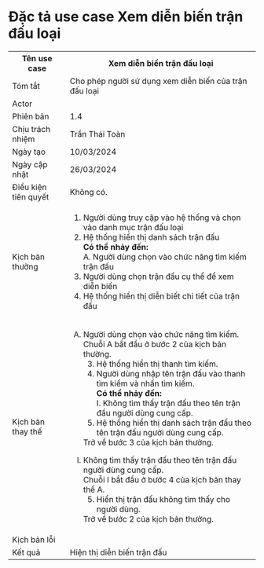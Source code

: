 # Đặc tả use case Xem diễn biến trận đấu loại

<table>
    <tr>
        <th>Tên use case</th>
        <th>Xem diễn biến trận đấu loại</th>
    </tr>
    <tr>
        <td>Tóm tắt</td>
        <td>Cho phép người sử dụng xem diễn biến của trận đấu loại</td>
    </tr>
    <tr>
        <td>Actor</td>
        <td></td>
    </tr>
    <tr>
        <td>Phiên bản</td>
        <td>1.4</td>
    </tr>
    <tr>
        <td>Chịu trách nhiệm</td>
        <td>Trần Thái Toàn</td>
    </tr>
    <tr>
        <td>Ngày tạo</td>
        <td>10/03/2024</td>
    </tr>
    <tr>
        <td>Ngày cập nhật</td>
        <td>26/03/2024</td>
    </tr>
    <tr>
        <td>Điều kiện tiên quyết</td>
        <td>Không có.</td>
    </tr>
    <tr>
        <td>Kịch bản thường</td>
        <td>
            <ol type="1">
                <li>Người dùng truy cập vào hệ thống và chọn vào danh mục trận đấu loại</li>
                <li>
                    Hệ thống hiển thị danh sách trận đấu </br>
                    <b>Có thể nhảy đến: </b> </br>
                    A. Người dùng chọn vào chức năng tìm kiếm trận đấu
                </li>
                <li>Người dùng chọn trận đấu cụ thể để xem diễn biến</li>
                <li>Hệ thống hiển thị diễn biết chi tiết của trận đấu</li>
            </ol>
        </td> 
    </tr>
    <tr>
        <td>Kịch bản thay thế</td>
        <td>
            <ol type="A">
                <li>
                    Người dùng chọn vào chức năng tìm kiếm. </br>
                    Chuỗi A bắt đầu ở bước 2 của kịch bản thường.
                    <ol type="1" start="3">
                        <li>Hệ thống hiển thị thanh tìm kiếm.</li>
                        <li>
                            Người dùng nhập tên trận đấu vào thanh tìm kiếm và nhấn tìm kiếm. </br>
                            <b>Có thể nhảy đến:</b> </br>
                            I. Không tìm thấy trận đấu theo tên trận đấu người dùng cung cấp.
                        </li>
                        <li>Hệ thống hiển thị danh sách trận đấu theo tên trận đấu người dùng cung cấp.</li>
                    </ol>
                    Trở về bước 3 của kịch bản thường.
                </li>
            </ol>
            <ol type="I">
                <li>
                    Không tìm thấy trận đấu theo tên trận đấu người dùng cung cấp. </br>
                    Chuỗi I bắt đầu ở bước 4 của kịch bản thay thế A.
                    <ol type="1" start="5">
                        <li>Hiển thị trận đấu không tìm thấy cho người dùng.</li>
                    </ol>
                    Trở về bước 2 của kịch bản thường.
                </li>
            </ol>
        </td>
    </tr>
    <tr>
        <td>Kịch bản lỗi</td>
        <td></td>
    </tr>
    <tr>
        <td>Kết quả</td>
        <td>Hiện thị diễn biến trận đấu</td>
    </tr>
</table>